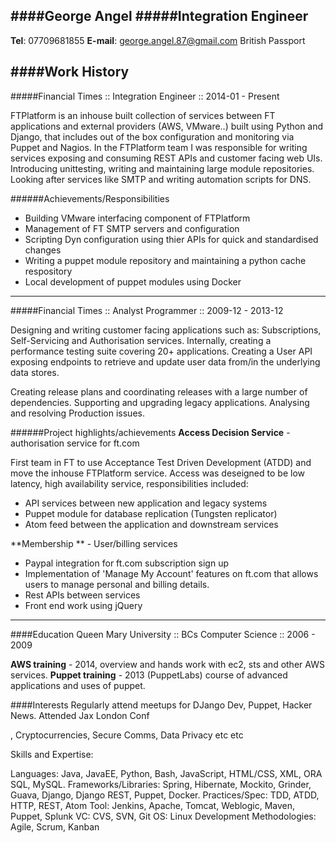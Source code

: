 ####George Angel
#####Integration Engineer
---

**Tel**: 07709681855
**E-mail**: george.angel.87@gmail.com
British Passport

####Work History
---
#####Financial Times :: Integration Engineer :: 2014-01 - Present

FTPlatform is an inhouse built collection of services between FT applications and external providers (AWS, VMware..) built using Python and Django, that includes out of the box configuration and monitoring via Puppet and Nagios. In the FTPlatform team I was responsible for writing services exposing and consuming REST APIs and customer facing web UIs. Introducing unittesting, writing and maintaining large module repositories. Looking after services like SMTP and writing automation scripts for DNS.

######Achievements/Responsibilities
- Building VMware interfacing component of FTPlatform
- Management of FT SMTP servers and configuration  
- Scripting Dyn configuration using thier APIs for quick and standardised changes 
- Writing a puppet module repository and maintaining a python cache respository
- Local development of puppet modules using Docker

---

#####Financial Times :: Analyst Programmer :: 2009-12 - 2013-12

Designing and writing customer facing applications such as: Subscriptions, Self-Servicing and Authorisation services. Internally, creating a performance testing suite covering 20+ applications. Creating a User API exposing endpoints to retrieve and update user data from/in the underlying data stores.

Creating release plans and coordinating releases with a large number of dependencies. Supporting and upgrading legacy applications. Analysing and resolving Production issues.

######Project highlights/achievements
**Access Decision Service** - authorisation service for ft.com

First team in FT to use Acceptance Test Driven Development (ATDD) and move the inhouse FTPlatform service. Access was deseigned to be low latency, high availability service, responsibilities included:
- API services between new application and legacy systems 
- Puppet module for database replication (Tungsten replicator)
- Atom feed between the application and downstream services


**Membership ** - User/billing services
- Paypal integration for ft.com subscription sign up
- Implementation of 'Manage My Account' features on ft.com that allows users to manage personal and billing details.
- Rest APIs between services
- Front end work using jQuery

---

####Education
Queen Mary University :: BCs Computer Science :: 2006 - 2009

**AWS training** - 2014, overview and hands work with ec2, sts and other AWS services. 
**Puppet training** - 2013 (PuppetLabs) course of advanced applications and uses of puppet.

####Interests
Regularly attend meetups for DJango Dev, Puppet, Hacker News.  Attended Jax London Conf


, Cryptocurrencies, Secure Comms, Data Privacy etc etc

Skills and Expertise:

Languages: Java, JavaEE, Python, Bash, JavaScript, HTML/CSS, XML, ORA SQL, MySQL.
Frameworks/Libraries: Spring, Hibernate, Mockito, Grinder, Guava, Django, Django REST, Puppet, Docker.
Practices/Spec: TDD, ATDD, HTTP, REST, Atom
Tool: Jenkins, Apache, Tomcat, Weblogic, Maven, Puppet, Splunk
VC: CVS, SVN, Git
OS: Linux
Development Methodologies: Agile, Scrum, Kanban




